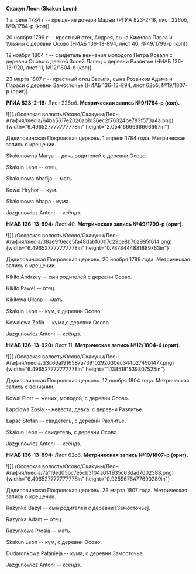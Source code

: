 **Скакун Леон (Skakun Leon)**

1 апреля 1784 г -- крещение дочери Марыи (РГИА 823-2-18, лист 226об,
№9/1784-р (коп)).

20 ноября 1799 г -- крестный отец Андрея, сына Кикилов Павла и Ульяны с
деревни Осово (НИАБ 136-13-894, лист 40, №49/1799-р (коп)).

12 ноября 1804 г -- свидетель венчания молодого Петра Коваля с деревни
Осово с девкой Зосей Лапец с деревни Разлитье (НИАБ 136-13-920, лист 11,
№12/1804-б (коп)).

23 марта 1807 г -- крестный отец Базыля, сына Розанков Адама и Параси с
деревни Замосточье (НИАБ 136-13-894, лист 62об, №19/1807-р (ориг)).

**РГИА 823-2-18:** Лист 226об. **Метрическая запись №9/1784-р (коп).**

![](./Осовская волость/Осово/Скакуны/Леон Агафия/media/64ba5617e2026ab1d36ec2f76324be783f573a4a.png){width="6.496527777777778in"
height="2.0541666666666667in"}

Дедиловичская Покровская церковь. 1 апреля 1784 года. Метрическая запись
о крещении.

Skakunowna Marya -- дочь родителей с деревни Осово.

Skakun Leon -- отец.

Skakunowa Ahafija -- мать.

Kowal Hryhor -- кум.

Skakunowa Ahapa - кума.

Jazgunowicz Antoni -- ксёндз.

**НИАБ 136-13-894:** Лист 40. **Метрическая запись №49/1799-р (ориг).**

![](./Осовская волость/Осово/Скакуны/Леон Агафия/media/38ae9f6ecc5fa48dabf6007c29ce8b70a995f614.png){width="6.496527777777778in"
height="0.7878444881889763in"}

Дедиловичская Покровская церковь. 20 ноября 1799 года. Метрическая
запись о крещении.

Kikiło Andrzey -- сын родителей с деревни Осовo.

Kikiło Paweł -- отец.

Kikiłowa Ullana -- мать.

Skakun Leon -- кум, с деревни Осовo.

Kowalowa Zofia -- кума,с деревни Осовo.

Jazgunowicz Antoni -- ксёндз.

**НИАБ 136-13-920:** Лист 11. **Метрическая запись №12/1804-б (ориг).**

![](./Осовская волость/Осово/Скакуны/Леон Агафия/media/d3d66af916587a73910292030ec344b2749b1477.png){width="6.496527777777778in"
height="1.1385181539807525in"}

Дедиловичская Покровская церковь. 12 ноября 1804 года. Метрическая
запись о венчании.

Kowal Piotr -- жених, молодой, с деревни Осовo.

Łapciowa Zosia -- невеста, девка, с деревни Разлитье.

Łapac Stefan -- свидетель, с деревни Разлитье.

Skakun Leon -- свидетель, с деревни Осовo.

Jazgunowicz Antoni -- ксёндз.

**НИАБ 136-13-894:** Лист 62об. **Метрическая запись №19/1807-р
(ориг).**

![](./Осовская волость/Осово/Скакуны/Леон Агафия/media/7af19ed05bc7e5cb3f04a014935c63dad7002388.png){width="6.496527777777778in"
height="0.9259678477690289in"}

Дедиловичская Покровская церковь. 23 марта 1807 года. Метрическая запись
о крещении.

Razynka Bazyl -- сын родителей с деревни \[Замосточье\].

Razynka Adam -- отец.

Razynkowa Prosia -- мать.

Skakun Leon -- кум, с деревни Осовo.

Dudaronkowa Pałanieja -- кума, с деревни Замосточье.

Jazgunowicz Antoni -- ксёндз.
